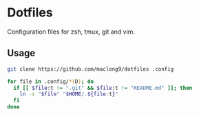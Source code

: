 # Dotfiles

Configuration files for zsh, tmux, git and vim.

## Usage

``` sh
git clone https://github.com/maclong9/dotfiles .config

for file in .config/*(D); do
  if [[ $file:t != ".git" && $file:t != "README.md" ]]; then
    ln -s "$file" "$HOME/.${file:t}"
  fi
done
```
